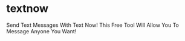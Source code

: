 # textnow
Send Text Messages With Text Now! This Free Tool Will Allow You To Message Anyone You Want! 
